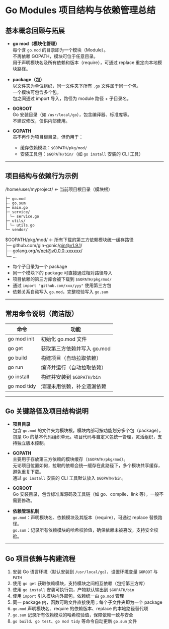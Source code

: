 # Go Modules 项目结构与依赖管理总结

## 基本概念回顾与拓展

- **go mod（模块化管理）**  
  每个含 `go.mod` 的目录即为一个模块（Module）。  
  不再依赖 GOPATH，模块可位于任意目录。  
  用于声明模块名及所有依赖和版本（require），可通过 replace 重定向本地模块路径。

- **package（包）**  
  以文件夹为单位组织，同一文件夹下所有 `.go` 文件属于同一个包。  
  一个模块可包含多个包。  
  包之间通过 import 导入，路径为 module 路径 + 子目录名。

- **GOROOT**  
  Go 安装目录（如 `/usr/local/go`），包含编译器、标准库等。  
  不建议修改，仅供内部使用。

- **GOPATH**  
  虽不再作为项目根目录，但仍用于：  
  - 缓存依赖模块：`$GOPATH/pkg/mod/`  
  - 安装工具包：`$GOPATH/bin/`（如 `go install` 安装的 CLI 工具）

---
## 项目结构与依赖行为示例
/home/user/myproject/ ← 当前项目根目录（模块根）
```
├─ go.mod 
├─ go.sum 
├─ main.go 
├─ service/ 
│ └─ service.go
├─ utils/
│ └─ utils.go
└─ vendor/ 
```
$GOPATH/pkg/mod/ ← 所有下载的第三方依赖模块统一缓存路径  
├─ github.com/gin-gonic/gin@v1.9.1/  
├─ golang.org/x/net@v0.0.0-xxxxxx/  
└─ ...  

- 每个子目录为一个 package  
- 同一个模块下的 package 可直接通过相对路径导入  
- 项目依赖的第三方库会被下载到 `$GOPATH/pkg/mod/`  
- 通过 `import "github.com/xxx/yyy"` 使用第三方包  
- 依赖关系自动写入 `go.mod`，完整校验写入 `go.sum`
---

## 常用命令说明（简洁版）

| 命令         | 功能                                      |
|--------------|-------------------------------------------|
| go mod init  | 初始化 go.mod 文件                        |
| go get       | 获取第三方依赖并写入 go.mod               |
| go build     | 构建项目（自动拉取依赖）                   |
| go run       | 编译并运行（自动拉取依赖）                 |
| go install   | 构建并安装到 `$GOPATH/bin`                 |
| go mod tidy  | 清理未用依赖，补全遗漏依赖                 |

---

## Go 关键路径及项目结构说明

- **项目目录**  
  包含 `go.mod` 的文件夹为模块根。模块内部可按功能划分多个包（package），包是 Go 的基本代码组织单元。项目代码与自定义包统一管理，灵活组织，支持独立版本控制。

- **GOPATH**  
  主要用于存放第三方依赖的模块缓存（`$GOPATH/pkg/mod`）。  
  无论项目位置如何，拉取的依赖会统一缓存在此路径下，多个模块共享缓存，避免重复下载。  
  通过 `go install` 安装的 CLI 工具默认放入 `$GOPATH/bin`。

- **GOROOT**  
  Go 安装目录，包含标准库源码及工具链（如 go、compile、link 等），一般不需要修改。

- **依赖管理机制**  
  `go.mod`：声明模块名、依赖模块及其版本（require），可通过 replace 替换路径。  
  `go.sum`：记录所有依赖模块的哈希校验值，确保依赖未被篡改，支持安全校验。  

---

## Go 项目依赖与构建流程

1. 安装 Go 语言环境（默认安装到 `/usr/local/go`），设置环境变量 `GOROOT` 与 `PATH`  
2. 使用 `go get` 获取依赖模块，支持模块之间相互依赖（包括第三方库）  
3. 使用 `go install` 安装可执行包，产物默认输出到 `$GOPATH/bin`  
4. 使用 `import` 引入模块内外部包，依赖统一由 `go.mod` 管理  
5. 同一 package 内，函数可跨文件直接使用；每个子文件夹即为一个 package  
6. `go.mod` 声明模块名、require 的依赖版本、replace 的本地路径替代项  
7. `go.sum` 记录所有依赖模块的哈希校验值，保障依赖一致与安全  
8. `go build`、`go test`、`go mod tidy` 等命令自动更新 `go.sum` 文件
